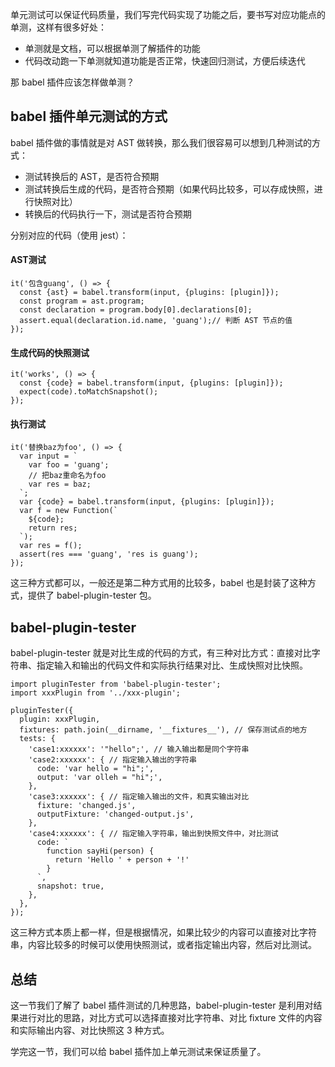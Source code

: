 单元测试可以保证代码质量，我们写完代码实现了功能之后，要书写对应功能点的单测，这样有很多好处：

* 单测就是文档，可以根据单测了解插件的功能
* 代码改动跑一下单测就知道功能是否正常，快速回归测试，方便后续迭代

那 babel 插件应该怎样做单测？

## babel 插件单元测试的方式

babel 插件做的事情就是对 AST 做转换，那么我们很容易可以想到几种测试的方式：

* 测试转换后的 AST，是否符合预期
* 测试转换后生成的代码，是否符合预期（如果代码比较多，可以存成快照，进行快照对比）
* 转换后的代码执行一下，测试是否符合预期

分别对应的代码（使用 jest）：

#### AST测试

    it('包含guang', () => {
      const {ast} = babel.transform(input, {plugins: [plugin]});
      const program = ast.program;
      const declaration = program.body[0].declarations[0];
      assert.equal(declaration.id.name, 'guang');// 判断 AST 节点的值
    });
    

#### 生成代码的快照测试

    it('works', () => {
      const {code} = babel.transform(input, {plugins: [plugin]});
      expect(code).toMatchSnapshot();
    });
    

#### 执行测试

    it('替换baz为foo', () => {
      var input = `
        var foo = 'guang';
        // 把baz重命名为foo
        var res = baz;
      `;
      var {code} = babel.transform(input, {plugins: [plugin]});
      var f = new Function(`
        ${code};
        return res;
      `);
      var res = f();
      assert(res === 'guang', 'res is guang');
    });
    
    

这三种方式都可以，一般还是第二种方式用的比较多，babel 也是封装了这种方式，提供了 babel-plugin-tester 包。

## babel-plugin-tester

babel-plugin-tester 就是对比生成的代码的方式，有三种对比方式：直接对比字符串、指定输入和输出的代码文件和实际执行结果对比、生成快照对比快照。

    import pluginTester from 'babel-plugin-tester';
    import xxxPlugin from '../xxx-plugin';
    
    pluginTester({
      plugin: xxxPlugin,
      fixtures: path.join(__dirname, '__fixtures__'), // 保存测试点的地方
      tests: {
        'case1:xxxxxx': '"hello";', // 输入输出都是同个字符串
        'case2:xxxxxx': { // 指定输入输出的字符串
          code: 'var hello = "hi";',
          output: 'var olleh = "hi";',
        },
        'case3:xxxxxx': { // 指定输入输出的文件，和真实输出对比
          fixture: 'changed.js',
          outputFixture: 'changed-output.js',
        },
        'case4:xxxxxx': { // 指定输入字符串，输出到快照文件中，对比测试
          code: `
            function sayHi(person) {
              return 'Hello ' + person + '!'
            }
          `,
          snapshot: true,
        },
      },
    });
    

这三种方式本质上都一样，但是根据情况，如果比较少的内容可以直接对比字符串，内容比较多的时候可以使用快照测试，或者指定输出内容，然后对比测试。

## 总结

这一节我们了解了 babel 插件测试的几种思路，babel-plugin-tester 是利用对结果进行对比的思路，对比方式可以选择直接对比字符串、对比 fixture 文件的内容和实际输出内容、对比快照这 3 种方式。

学完这一节，我们可以给 babel 插件加上单元测试来保证质量了。